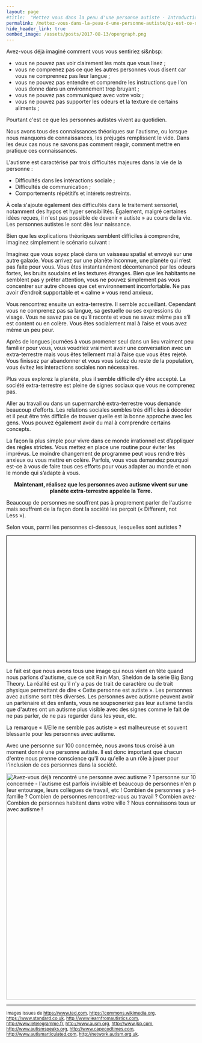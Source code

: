 ```yaml
---
layout: page
#title:  "Mettez vous dans la peau d'une personne autiste - Introduction"
permalink: /mettez-vous-dans-la-peau-d-une-personne-autiste/qu-est-ce-que-l-autisme
hide_header_link: true
oembed_image: /assets/posts/2017-08-13/opengraph.png
---
```


Avez-vous déjà imaginé comment vous vous sentiriez si&nbsp:

  - vous ne pouvez pas voir clairement les mots que vous lisez&nbsp;;
  - vous ne comprenez pas ce que les autres personnes vous disent car vous ne comprennez pas leur langue&nbsp;;
  - vous ne pouvez pas entendre et comprendre les instructions que l'on vous donne dans un environnement trop bruyant&nbsp;;
  - vous ne pouvez pas communiquez avec votre voix&nbsp;;
  - vous ne pouvez pas supporter les odeurs et la texture de certains aliments&nbsp;;

Pourtant c'est ce que les personnes autistes vivent au quotidien.

Nous avons tous des connaissances théoriques sur l'autisme, ou lorsque nous manquons de connaissances, les préjugés remplissent le vide.
Dans les deux cas nous ne savons pas comment réagir, comment mettre en pratique ces connaissances.

L'autisme est caractérisé par trois difficultés majeures dans la vie de la personne&nbsp;:

  - Difficultés dans les intéractions sociale&nbsp;;
  - Difficultés de communication&nbsp;;
  - Comportements répétitifs et intérets restreints.

À cela s'ajoute également des difficultés dans le traitement sensoriel, notamment des hypos et hyper sensibilités.
Également, malgré certaines idées reçues, il n'est pas possible de devenir «&nbsp;autiste&nbsp;» au cours de la vie. Les personnes autistes le sont dès leur naissance.

Bien que les explications théoriques semblent difficiles à comprendre, imaginez simplement le scénario suivant&nbsp;:

<div class="highlight">
<p style="color: #111">Imaginez que vous soyez placé dans un vaisseau spatial et envoyé sur une autre galaxie. Vous arrivez sur une planète inconnue, une planète qui n’est pas faite pour vous. Vous êtes instantanément décontenancé par les odeurs fortes, les bruits soudains et les textures étranges. 
Bien que les habitants ne semblent pas y prêter attention, vous ne pouvez simplement pas vous concentrer sur autre choses que cet environnement inconfortable. Ne pas avoir d’endroit supportable et « calme » vous rend anxieux.</p>

<p style="color: #111">Vous rencontrez ensuite un extra-terrestre. Il semble accueillant. Cependant vous ne comprenez pas sa langue, sa gestuelle ou ses expressions du visage. Vous ne savez pas ce qu’il raconte et vous ne savez même pas s’il est content ou en colère. Vous êtes socialement mal à l’aise et vous avez même un peu peur.</p>

<p style="color: #111">Après de longues journées à vous promener seul dans un lieu vraiment peu familier pour vous, vous voudriez vraiment avoir une conversation avec un extra-terrestre mais vous êtes tellement mal à l’aise que vous êtes rejeté. Vous finissez par abandonner et vous vous isolez du reste de la population, vous évitez les interactions sociales non nécessaires.</p>

<p style="color: #111">Plus vous explorez la planète, plus il semble difficile d’y être accepté. La société extra-terrestre est pleine de signes sociaux que vous ne comprenez pas.</p>

<p style="color: #111">Aller au travail ou dans un supermarché extra-terrestre vous demande beaucoup d’efforts. Les relations sociales sembles très difficiles à décoder et il peut être très difficile de trouver quelle est la bonne approche avec les gens. Vous pouvez également avoir du mal à comprendre certains concepts.</p>

<p style="color: #111">La façon la plus simple pour vivre dans ce monde irrationnel est d’appliquer des règles strictes. Vous mettez en place une routine pour éviter les imprévus. Le moindre changement de programme peut vous rendre très anxieux ou vous mettre en colère.
Parfois, vous vous demandez pourquoi est-ce à vous de faire tous ces efforts pour vous adapter au monde et non le monde qui s’adapte à vous.</p>
<p style="color: #111"><strong style="display: block; text-align: center; margin: 0 auto 0 auto;">Maintenant, réalisez que les personnes avec autisme vivent sur une planète extra-terrestre appelée la Terre.</strong></p>
</div>

Beaucoup de personnes ne souffrent pas à proprement parler de l'autisme mais souffrent de la façon dont la société les perçoit («&nbsp;Different, not Less&nbsp;»). 

Selon vous, parmi les personnes ci-dessous, lesquelles sont autistes&nbsp;?
<!-- identifier les personnes avec autisme -->
<canvas id="game_people" width="700" height="465" style="border: 1px solid black; margin: 0 auto 0 auto; display: block;"></canvas>

Le fait est que nous avons tous une image qui nous vient en tête quand nous parlons d'autisme, que ce soit Rain Man, Sheldon de la série Big Bang Theory.
La réalité est qu'il n'y a pas de trait de caractère ou de trait physique permettant de dire «&nbsp;Cette personne est autiste&nbsp;».
Les personnes avec autisme sont très diverses.
Les personnes avec autisme peuvent avoir un partenaire et des enfants, vous ne soupsoneriez pas leur autisme tandis que d'autres ont un
autisme plus visible avec des signes comme le fait de ne pas parler, de ne pas regarder dans les yeux, etc.

La remarque «&nbsp;Il/Elle ne semble pas autiste&nbsp;» est malheureuse et souvent blessante pour les personnes avec autisme.


Avec une personne sur 100 concernée, nous avons tous croisé à un moment donné une personne autiste. Il est donc important que chacun d'entre nous prenne conscience qu'il ou qu'elle a un rôle à jouer
pour l'inclusion de ces personnes dans la société.

<img src="/facebook_campaign/1_everyone_knows_somebody_with_autism.png" class="center" alt="Avez-vous déjà rencontré une personne avec autisme ? 1 personne sur 100 est concernée - l'autisme est parfois invisible et beaucoup de personnes n'en parlent pas à leur entourage, leurs collègues de travail, etc ! Combien de personnes y a-t-il dans votre famille ? Combien de personnes rencontrez-vous au travail ? Combien avez-vous d'amis ? Combien de personnes habitent dans votre ville ? Nous connaissons tous une personne avec autisme !" width="600" />


---
<small>Images issues de <a href="https://www.ted.com/" rel="nofollow">https://www.ted.com</a>, <a href="https://commons.wikimedia.org/" rel="nofollow">https://commons.wikimedia.org</a>, <a href="http://www.standard.co.uk/" rel="nofollow">https://www.standard.co.uk</a>, <a href="http://www.learnfromautistics.com/" rel="nofollow">http://www.learnfromautistics.com</a>, <a href="http://www.letelegramme.fr/" rel="nofollow">http://www.letelegramme.fr</a>, <a href="http://www.ausm.org/" rel="nofollow">http://www.ausm.org</a>, <a href="http://www.jkp.com/" rel="nofollow">http://www.jkp.com</a>, <a href="http://www.autismspeaks.org/" rel="nofollow">http://www.autismspeaks.org</a>, <a href="http://www.capecodtimes.com/" rel="nofollow">http://www.capecodtimes.com</a>, <a href="http://www.autismarticulated.com/" rel="nofollow">http://www.autismarticulated.com</a>, <a href="http://network.autism.org.uk/" rel="nofollow">http://network.autism.org.uk</a>.</small>

<script type="text/javascript">
  function people() {
    function shuffle(a) {
      var j, x, i;
      for (i = a.length; i; i--) {
        j = Math.floor(Math.random() * i);
        x = a[i - 1];
        a[i - 1] = a[j];
        a[j] = x;
      }
    }
    var canvas = document.getElementById('game_people');
    var ctx = canvas.getContext('2d');
    var mouse = {'x': undefined, 'y': undefined};
    var cursor = 'default';
    var refresh = 1000;
    var line_people_size = 4;
    var nb_people = 8;
    var people = [
      function() { var img = new Image(); img.src = '/assets/pages/mettez-vous-dans-la-peau-d-une-personne-autiste/people/alix_generous.jpg'; return img; }(),
      function() { var img = new Image(); img.src = '/assets/pages/mettez-vous-dans-la-peau-d-une-personne-autiste/people/autism.jpg'; return img; }(),
      function() { var img = new Image(); img.src = '/assets/pages/mettez-vous-dans-la-peau-d-une-personne-autiste/people/daniel_lightwing.jpg'; return img; }(),
      function() { var img = new Image(); img.src = '/assets/pages/mettez-vous-dans-la-peau-d-une-personne-autiste/people/jacob_barnett.jpg'; return img; }(),
      function() { var img = new Image(); img.src = '/assets/pages/mettez-vous-dans-la-peau-d-une-personne-autiste/people/josef_schovanec.jpg'; return img; }(),
      function() { var img = new Image(); img.src = '/assets/pages/mettez-vous-dans-la-peau-d-une-personne-autiste/people/kerry_magro.jpg'; return img; }(),
      function() { var img = new Image(); img.src = '/assets/pages/mettez-vous-dans-la-peau-d-une-personne-autiste/people/kevin_healey.jpg'; return img; }(),
      function() { var img = new Image(); img.src = '/assets/pages/mettez-vous-dans-la-peau-d-une-personne-autiste/people/liane_hollidaywilley.jpg'; return img; }(),
      function() { var img = new Image(); img.src = '/assets/pages/mettez-vous-dans-la-peau-d-une-personne-autiste/people/michael_mccreary.jpg'; return img; }(),
      function() { var img = new Image(); img.src = '/assets/pages/mettez-vous-dans-la-peau-d-une-personne-autiste/people/owen_suskind.jpg'; return img; }(),
      function() { var img = new Image(); img.src = '/assets/pages/mettez-vous-dans-la-peau-d-une-personne-autiste/people/rosie_king.jpg'; return img; }(),
      function() { var img = new Image(); img.src = '/assets/pages/mettez-vous-dans-la-peau-d-une-personne-autiste/people/sarah_hendrickx.jpg'; return img; }(),
    ];
    shuffle(people);
    var state = {'clicked': [false,false,false,false,false,false,false,false], 'hover': [false,false,false,false,false,false,false,false]};

    var status = {'status': 'pause', 'interval': undefined};
    this.play = function() {
      if ( 'play' == status['status'])
        return;
      canvas.onclick = click;
      canvas.onmousemove = move;
      status['interval'] = setInterval(function() {
        draw();
      }, refresh);
      status['status'] = 'play';
    }
    this.pause = function() {
      if ( 'pause' == status['status'])
        return;
      clearInterval(status['interval']);
      canvas.onclick = function(e) {};
      canvas.onmousemove = function(e) {};
      status['status'] = 'pause';
    }    
    this.canvas = function() {
      return canvas;
    }


    function draw() {
      ctx.clearRect(0, 0, canvas.width, canvas.height);
      var x = 0;
      var y = 0;
      var width =  parseInt(canvas.width / line_people_size);
      var height = parseInt(width*1.33);
      for(var i = 0; i < nb_people; i++) {
        ctx.beginPath();

        if (state['clicked'][i] == true ) {
          ctx.strokeStyle="#80ba43";
          ctx.lineWidth="6";
        } else if (state['hover'][i] == true ) {
          ctx.strokeStyle="#407c92";
          ctx.lineWidth="10";
        } else {
          ctx.strokeStyle="#000";
          ctx.lineWidth="1";
        }

        ctx.rect( x+5, y+5, width-10, height-10); 
        ctx.stroke();
        ctx.drawImage(people[i], x+5, y+5, width-10, height-10);

        x += width;
        if ( i % line_people_size == (line_people_size-1) ) {
         y += height;
         x = 0;
        }
        canvas.style.cursor = cursor;
      }
    }
    function what_is_under_mouse() {
      var x = 0;
      var y = 0;
      var width =  parseInt(canvas.width / line_people_size);
      var height = parseInt(width*1.33);
      for(var i = 0; i < nb_people; i++) {
        if (mouse['x'] > x+5 && mouse['x'] < x+5+(width-10) && mouse['y'] > y+5 && mouse['y'] < y+5+(height-10)) {
          return {'where': 'people', 'which': i};
        }
        x += width;
        if ( i % line_people_size == (line_people_size-1) ) {
         y += height;
         x = 0;
        }


      }
      return {'where': 'nowhere'};
    }


    function click(e) {
      var r = canvas.getBoundingClientRect();
      mouse['x']=parseInt(e.clientX) - r.left;
      mouse['y']=parseInt(e.clientY) - r.top;
      r = what_is_under_mouse();
      if (r['where'] == "people") {
        if (state['clicked'][r['which']] == false) {
          state['clicked'][r['which']] = true;
          cursor = 'default';
        }
      }

      draw();
    }
    function move(e) {
      var r = canvas.getBoundingClientRect();
      mouse['x']=parseInt(e.clientX) - r.left;
      mouse['y']=parseInt(e.clientY) - r.top;
      r = what_is_under_mouse();
      if (r['where'] == "people") {
        for (var i = 0 ; i < nb_people ; i++ ) {
          state['hover'][i] = false;
        }
        if (state['clicked'][r['which']] ==  true) {
          cursor = 'default';
        } else {
          state['hover'][r['which']] = true;
          cursor = 'pointer';
        }
      } else {
        for (var i = 0 ; i < nb_people ; i++ ) {
          state['hover'][i] = false;
        }
        cursor = 'default';
      }
      draw();
    }
  }

  function isScrolledIntoView(el) {
    var elemTop = el.getBoundingClientRect().top;
    var elemBottom = el.getBoundingClientRect().bottom;

    var isVisible = ((elemTop >= 0) && (elemTop <= window.innerHeight)) || ((elemBottom >= 0) && (elemBottom <= window.innerHeight)) || ((elemTop < 0) && (elemBottom > window.innerHeight));
    return isVisible;
  }



  document.body.onload = function() {
    var canvas = [new people()];
    function load_visible() {
      for (var i = 0; i < canvas.length ; i++) {
        if (isScrolledIntoView(canvas[i].canvas())) {
          canvas[i].play();
        } else {
          canvas[i].pause();
        }
      }
    }
    document.body.onscroll = load_visible;
    document.body.onresize = load_visible;
    load_visible();
  }

</script>
